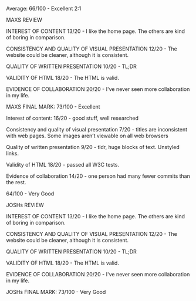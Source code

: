 Average: 66/100 - Excellent 2:1

MAXS REVIEW

INTEREST OF CONTENT
13/20 - I like the home page. The others are kind of boring in comparison.

CONSISTENCY AND QUALITY OF VISUAL PRESENTATION
12/20 - The website could be cleaner, although it is consistent.

QUALITY OF WRITTEN PRESENTATION
10/20 - TL;DR

VALIDITY OF HTML
18/20 - The HTML is valid.

EVIDENCE OF COLLABORATION
20/20 - I've never seen more collaboration in my life.

MAXS FINAL MARK:
73/100 - Excellent

Interest of content:
16/20 - good stuff, well researched

Consistency and quality of visual presentation 
7/20 - titles are inconsistent with web pages. Some images aren’t viewable on all web browsers

Quality of written presentation
9/20 - tldr, huge blocks of text. Unstyled links.

Validity of HTML
18/20 - passed all W3C tests.

Evidence of collaboration
14/20 - one person had many fewer commits than the rest. 

64/100 - Very Good


JOSHs REVIEW

INTEREST OF CONTENT
13/20 - I like the home page. The others are kind of boring in comparison.

CONSISTENCY AND QUALITY OF VISUAL PRESENTATION
12/20 - The website could be cleaner, although it is consistent.

QUALITY OF WRITTEN PRESENTATION
10/20 - TL;DR

VALIDITY OF HTML
18/20 - The HTML is valid.

EVIDENCE OF COLLABORATION
20/20 - I've never seen more collaboration in my life.

JOSHs FINAL MARK:
73/100 - Very Good
